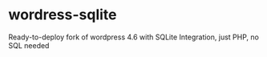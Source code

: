 # wordress-sqlite
Ready-to-deploy fork of wordpress 4.6 with SQLite Integration, just PHP, no SQL needed

